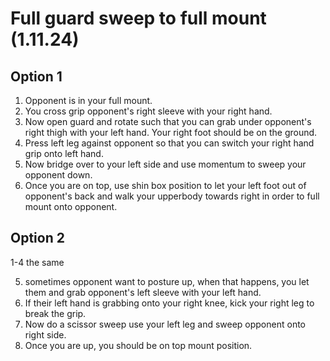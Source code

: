 # Full guard sweep to full mount (1.11.24)

## Option 1

1. Opponent is in your full mount.
2. You cross grip opponent's right sleeve with your right hand.
3. Now open guard and rotate such that you can grab under opponent's right thigh with your left hand. Your right foot should be on the ground.
4. Press left leg against opponent so that you can switch your right hand grip onto left hand.
5. Now bridge over to your left side and use momentum to sweep your opponent down.
6. Once you are on top, use shin box position to let your left foot out of opponent's back and walk your upperbody towards right in order to full mount onto opponent.

## Option 2

1-4 the same

5. sometimes opponent want to posture up, when that happens, you let them and grab opponent's left sleeve with your left hand.
6. If their left hand is grabbing onto your right knee, kick your right leg to break the grip.
7. Now do a scissor sweep use your left leg and sweep opponent onto right side.
8. Once you are up, you should be on top mount position.
